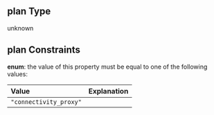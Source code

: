 ## plan Type

unknown

## plan Constraints

**enum**: the value of this property must be equal to one of the following values:

| Value                  | Explanation |
| :--------------------- | :---------- |
| `"connectivity_proxy"` |             |
